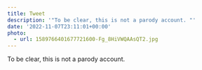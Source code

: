 ```yaml
---
title: Tweet
description: '"To be clear, this is not a parody account. "'
date: '2022-11-07T23:11:01+00:00'
photo:
  - url: 1589766401677721600-Fg_8HiVWQAAsQT2.jpg
---
```

To be clear, this is not a parody account. 

